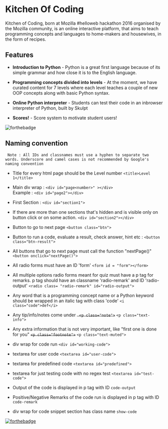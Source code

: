 # Kitchen Of Coding
Kitchen of Coding, born at Mozilla #helloweb hackathon 2016 organised by the Mozilla community, is an online interactive platform, that aims to teach programming concepts and languages to home-makers and housewives, in the form of recipes.<br>

## Features 
* **Introduction to Python** - Python is a great first language because of its simple grammar and how close it is to the English language. 

* **Programming concepts divided into levels** - At the moment, we have curated content for 7 levels where each level teaches a couple of new OOP concepts along with basic Python syntax.

* **Online Python interpreter** - Students can test their code in an inbrowser interpreter of Python, built by Skulpt

* **Scores!** - Score system to motivate student users!


![forthebadge](https://img.shields.io/badge/stage-development-orange.svg)


## Naming convention
``` Note : All IDs and classnames must use a hyphen to separate two words. Underscore and camel cases is not recommended by Google's naming convention```

- Title for every html page should be the Level number ```<title>Level 1</title>```

- Main div wrap : ```<div id="page<number>" ></div>```<br>
Example : ```<div id="page2"></div>```

- First Section : ```<div id="section1">```

- If there are more than one sections that's hidden and is visible only on button click or on some action. ```<div id="section2"></div>```

- Button to go to next page ```<button class="btn">```

- Button to run a code, evaluate a result, check answer, hint etc : ```<button class="btn-result">```

- All buttons that go to next page must call the function "nextPage()" ```<button onclick="nextPage()">```

- All radio forms must have an ID 'form' ```<form id = "form"></form>```

- All multiple options radio forms meant for quiz must have a p tag for remarks. p tag should have an classname 'radio-remark' and ID 'radio-output' 
```<radio class= "radio-remark" id="radio-output">```

- Any word that is a programming concept name or a Python keyword should be wrapped in an italic tag with class 'code'
```<i class="code">def</i>```

- Any tip/info/notes come under <del>``` <p class="note">```</del> ```<p class="text-info">```

- Any extra information that is not very important, like "first one is done for you" <del>```<p class="footnote">```</del> ```<p class="text-muted">```

- div wrap for code run ```<div id="working-code">```

- textarea for user code ```<textarea id="user-code">```

- textarea for predefined code ```<textarea id="predefined">```

- textarea for just testing code with no regex test ```<textarea id="test-code">```

- Output of the code is displayed in p tag with ID ```code-output```

- Positive/Negative Remarks of the code run is displayed in p tag with ID ```code-remark``` 

- div wrap for code snippet section has class name ```show-code```

[![forthebadge](http://forthebadge.com/images/badges/built-with-love.svg)](http://forthebadge.com)<br>
